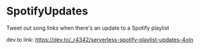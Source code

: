 # SpotifyUpdates
Tweet out song links when there's an update to a Spotify playlist

dev.to link: https://dev.to/_r4342/serverless-spotify-playlist-updates-4oln
